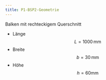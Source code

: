 ```yaml
---
title: P1-BSP2-Geometrie
---
```


Balken mit rechteckigem Querschnitt

- Länge $$L=1000\,\mathrm{mm}$$
- Breite $$b=30\,\mathrm{mm}$$
- Höhe $$h=60\mathrm{mm}$$
